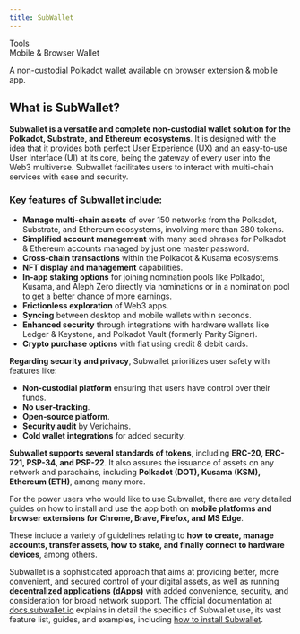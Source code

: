 ```yaml
---
title: SubWallet
---
```

Tools  
 Mobile &amp; Browser Wallet  
 

 A non-custodial Polkadot wallet available on browser extension &amp; mobile app.

What is SubWallet?
------------------

**Subwallet is a versatile and complete non-custodial wallet solution for the Polkadot, Substrate, and Ethereum ecosystems**. It is designed with the idea that it provides both perfect User Experience (UX) and an easy-to-use User Interface (UI) at its core, being the gateway of every user into the Web3 multiverse. Subwallet facilitates users to interact with multi-chain services with ease and security.

### Key features of Subwallet include:

- **Manage multi-chain assets** of over 150 networks from the Polkadot, Substrate, and Ethereum ecosystems, involving more than 380 tokens.
- **Simplified account management** with many seed phrases for Polkadot &amp; Ethereum accounts managed by just one master password.
- **Cross-chain transactions** within the Polkadot &amp; Kusama ecosystems.
- **NFT display and management** capabilities.
- **In-app staking options** for joining nomination pools like Polkadot, Kusama, and Aleph Zero directly via nominations or in a nomination pool to get a better chance of more earnings.
- **Frictionless exploration** of Web3 apps.
- **Syncing** between desktop and mobile wallets within seconds.
- **Enhanced security** through integrations with hardware wallets like Ledger &amp; Keystone, and Polkadot Vault (formerly Parity Signer).
- **Crypto purchase options** with fiat using credit &amp; debit cards.

**Regarding security and privacy**, Subwallet prioritizes user safety with features like:

- **Non-custodial platform** ensuring that users have control over their funds.
- **No user-tracking**.
- **Open-source platform**.
- **Security audit** by Verichains.
- **Cold wallet integrations** for added security.

**Subwallet supports several standards of tokens**, including **ERC-20, ERC-721, PSP-34, and PSP-22**. It also assures the issuance of assets on any network and parachains, including **Polkadot (DOT), Kusama (KSM), Ethereum (ETH)**, among many more.

For the power users who would like to use Subwallet, there are very detailed guides on how to install and use the app both on **mobile platforms and browser extensions for** **Chrome, Brave, Firefox, and MS Edge**.

These include a variety of guidelines relating to **how to create, manage accounts, transfer assets, how to stake, and finally connect to hardware devices**, among others.

Subwallet is a sophisticated approach that aims at providing better, more convenient, and secured control of your digital assets, as well as running **decentralized applications (dApps)** with added convenience, security, and consideration for broad network support. The official documentation at [docs.subwallet.io](https://docs.subwallet.app/) explains in detail the specifics of Subwallet use, its vast feature list, guides, and examples, including [how to install Subwallet](https://docs.subwallet.app/main/extension-user-guide/getting-started/install-subwallet).
